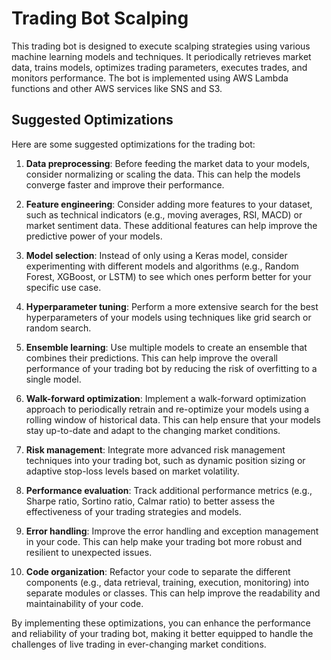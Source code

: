 # Trading Bot Scalping

This trading bot is designed to execute scalping strategies using various machine learning models and techniques. It periodically retrieves market data, trains models, optimizes trading parameters, executes trades, and monitors performance. The bot is implemented using AWS Lambda functions and other AWS services like SNS and S3.

## Suggested Optimizations

Here are some suggested optimizations for the trading bot:

1. **Data preprocessing**: Before feeding the market data to your models, consider normalizing or scaling the data. This can help the models converge faster and improve their performance.

2. **Feature engineering**: Consider adding more features to your dataset, such as technical indicators (e.g., moving averages, RSI, MACD) or market sentiment data. These additional features can help improve the predictive power of your models.

3. **Model selection**: Instead of only using a Keras model, consider experimenting with different models and algorithms (e.g., Random Forest, XGBoost, or LSTM) to see which ones perform better for your specific use case.

4. **Hyperparameter tuning**: Perform a more extensive search for the best hyperparameters of your models using techniques like grid search or random search.

5. **Ensemble learning**: Use multiple models to create an ensemble that combines their predictions. This can help improve the overall performance of your trading bot by reducing the risk of overfitting to a single model.

6. **Walk-forward optimization**: Implement a walk-forward optimization approach to periodically retrain and re-optimize your models using a rolling window of historical data. This can help ensure that your models stay up-to-date and adapt to the changing market conditions.

7. **Risk management**: Integrate more advanced risk management techniques into your trading bot, such as dynamic position sizing or adaptive stop-loss levels based on market volatility.

8. **Performance evaluation**: Track additional performance metrics (e.g., Sharpe ratio, Sortino ratio, Calmar ratio) to better assess the effectiveness of your trading strategies and models.

9. **Error handling**: Improve the error handling and exception management in your code. This can help make your trading bot more robust and resilient to unexpected issues.

10. **Code organization**: Refactor your code to separate the different components (e.g., data retrieval, training, execution, monitoring) into separate modules or classes. This can help improve the readability and maintainability of your code.

By implementing these optimizations, you can enhance the performance and reliability of your trading bot, making it better equipped to handle the challenges of live trading in ever-changing market conditions.